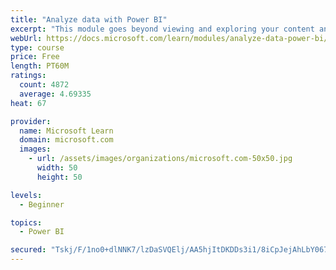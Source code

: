 ```yaml
---
title: "Analyze data with Power BI"
excerpt: "This module goes beyond viewing and exploring your content and explains how to interact with it by working with reports and dashboards to uncover and share new business insights."
webUrl: https://docs.microsoft.com/learn/modules/analyze-data-power-bi/
type: course
price: Free
length: PT60M
ratings:
  count: 4872
  average: 4.69335
heat: 67

provider:
  name: Microsoft Learn
  domain: microsoft.com
  images:
    - url: /assets/images/organizations/microsoft.com-50x50.jpg
      width: 50
      height: 50

levels:
  - Beginner

topics:
  - Power BI

secured: "Tskj/F/1no0+dlNNK7/lzDaSVQElj/AA5hjItDKDDs3i1/8iCpJejAhLbY067l8gV688d1plzUQ57zK25IGKO2V69MihMVzvUUXDtyBAaMWXKxt7a6I6gydhdEVLfR3Md65zVIioMVbwvQMd/XvUCrRtVeMmEUTJdFFnNg7n+QrGenrqNuwYpkNTVJFCXyH2I4OUMuCpLRuGjUxXJQdV9yvxUvnJGkdFkDf1F52AwmjOOnepRNxOFoojom62DwOY9ebVu27YZjJDmxfZmDC+apaZEiJsfMgNBTd+TUGfwjXnMhtJ+jviMEwE5JhcM3+QWQyA1oGmnh9pYpbqR2eLpWKaSYTvcrxf/SFctHIcyXLJPBDlIDm0p0eIgNrY66UXew5QrJSPssPfxhfCTf1UDlQnoevhdI/fE9XzPvSXo9E=;RTKxsr4ApBYazZtlQqs3aA=="
---
```


